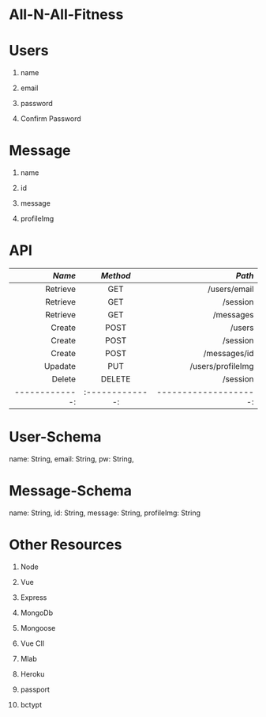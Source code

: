 # All-N-All-Fitness

# Users

1. name
 
2. email

3. password

4. Confirm Password

# Message

1. name
 
2. id

3. message

4. profileImg


# API

| *Name*        | *Method*      | *Path*               |
| -------------:|:-------------:| --------------------:|
| Retrieve      | GET           | /users/email         |
| Retrieve      | GET           | /session             |
| Retrieve      | GET           | /messages            |
| Create        | POST          | /users               |
| Create        | POST          | /session             |
| Create        | POST          | /messages/id         |
| Upadate       | PUT           | /users/profileImg    |
| Delete        | DELETE        | /session             |
| -------------:|:-------------:| --------------------:|

# User-Schema
  name: String, 
  email: String, 
  pw: String,

# Message-Schema
  name: String, 
  id: String, 
  message: String, 
  profileImg: String

# Other Resources

1. Node

2. Vue

3. Express

4. MongoDb

5. Mongoose

6. Vue ClI

7. Mlab

8. Heroku

9. passport

10. bctypt

